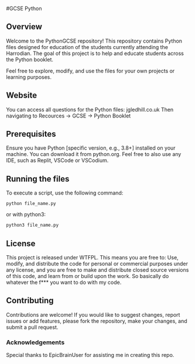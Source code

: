 #GCSE Python

## Overview

Welcome to the PythonGCSE repository! This repository contains Python files designed for education of the students currently attending the Harrodian.
The goal of this project is to help and educate students across the Python booklet.

Feel free to explore, modify, and use the files for your own projects or learning purposes.

## Website

You can access all questions for the Python files: jgledhill.co.uk
Then navigating to Recources -> GCSE -> Python Booklet

## Prerequisites

Ensure you have Python [specific version, e.g., 3.8+] installed on your machine. You can download it from python.org.
Feel free to also use any IDE, such as Replit, VSCode or VSCodium.

## Running the files

To execute a script, use the following command:

    python file_name.py

or with python3:

```python
python3 file_name.py
```

## License

This project is released under WTFPL. This means you are free to: Use, modify, and distribute the code for personal or commercial purposes under any license, and you are free to make and distribute closed source versions of this code, and learn from or build upon the work. So basically do whatever the f*** you want to do with my code.

## Contributing

Contributions are welcome! If you would like to suggest changes, report issues or add features, please fork the repository, make your changes, and submit a pull request.

### Acknowledgements

Special thanks to EpicBrainUser for assisting me in creating this repo.
